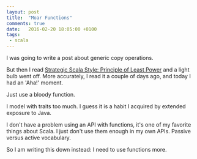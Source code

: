 ```yaml
---
layout: post
title:  "Moar Functions"
comments: true
date:   2016-02-20 18:05:00 +0100
tags: 
 - scala
---
```

I was going to write a post about generic copy operations.

But then I read [Strategic Scala Style: Principle of Least Power](https://lihaoyi.github.io/post/StrategicScalaStylePrincipleofLeastPower.html) and a light bulb went off.  More accurately, I read it a couple of days ago, and today I had an 'Aha!' moment.

Just use a bloody function.

I model with traits too much. I guess it is a habit I acquired by extended exposure to Java.

I don't have a problem using an API with functions, it's one of my favorite things about Scala.  I just don't use them enough in my own APIs.  Passive versus active vocabulary.

So I am writing this down instead: I need to use functions more.
